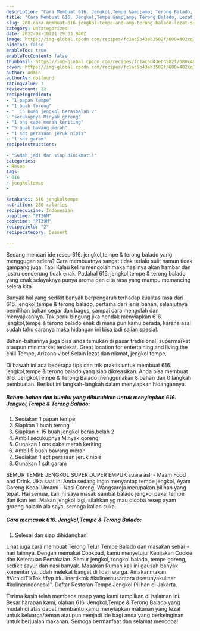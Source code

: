 ```yaml
---
description: "Cara Membuat 616. Jengkol,Tempe &amp;amp; Terong Balado, Lezat Sekali"
title: "Cara Membuat 616. Jengkol,Tempe &amp;amp; Terong Balado, Lezat Sekali"
slug: 208-cara-membuat-616-jengkol-tempe-and-amp-terong-balado-lezat-sekali
category: Uncategorized
date: 2022-08-10T21:29:33.940Z
image: https://img-global.cpcdn.com/recipes/fc1ac5b43eb3502f/680x482cq70/616-jengkoltempe-terong-balado-foto-resep-utama.jpg
hideToc: false
enableToc: true
enableTocContent: false
thumbnail: https://img-global.cpcdn.com/recipes/fc1ac5b43eb3502f/680x482cq70/616-jengkoltempe-terong-balado-foto-resep-utama.jpg
cover: https://img-global.cpcdn.com/recipes/fc1ac5b43eb3502f/680x482cq70/616-jengkoltempe-terong-balado-foto-resep-utama.jpg
author: Admin
authorAv: notfound
ratingvalue: 3
reviewcount: 22
recipeingredient:
- "1 papan tempe"
- "1 buah terong"
- "  15 buah jengkol berasbelah 2"
- "secukupnya Minyak goreng"
- "1 ons cabe merah keriting"
- "5 buah bawang merah"
- "1 sdt perasaan jeruk nipis"
- "1 sdt garam"
recipeinstructions:

- "Sudah jadi dan siap dinikmati!"
categories:
- Resep
tags:
- 616
- jengkoltempe
- 

katakunci: 616 jengkoltempe  
nutrition: 280 calories
recipecuisine: Indonesian
preptime: "PT36M"
cooktime: "PT39M"
recipeyield: "2"
recipecategory: Dessert

---
```



Sedang mencari ide resep 616. jengkol,tempe &amp; terong balado yang menggugah selera? Cara membuatnya sangat tidak terlalu sulit namun tidak gampang juga. Tapi Kalau keliru mengolah maka hasilnya akan hambar dan justru cenderung tidak enak. Padahal 616. jengkol,tempe &amp; terong balado yang enak selayaknya punya aroma dan cita rasa yang mampu memancing selera kita.


Banyak hal yang sedikit banyak berpengaruh terhadap kualitas rasa dari 616. jengkol,tempe &amp; terong balado, pertama dari jenis bahan, selanjutnya pemilihan bahan segar dan bagus, sampai cara mengolah dan menyajikannya. Tak perlu bingung jika hendak menyiapkan 616. jengkol,tempe &amp; terong balado enak di mana pun kamu berada, karena asal sudah tahu caranya maka hidangan ini bisa jadi sajian spesial.

Bahan-bahannya juga bisa anda temukan di pasar tradisional, supermarket ataupun minimarket terdekat. Great location for entertaining and living the chill Tempe, Arizona vibe! Selain lezat dan nikmat, jengkol tempe.


Di bawah ini ada beberapa tips dan trik praktis untuk membuat 616. jengkol,tempe &amp; terong balado yang siap dikreasikan. Anda bisa membuat 616. Jengkol,Tempe &amp; Terong Balado menggunakan 8 bahan dan 0 langkah pembuatan. Berikut ini langkah-langkah dalam menyiapkan hidangannya.

<!--inarticleads1-->

##### Bahan-bahan dan bumbu yang dibutuhkan untuk menyiapkan 616. Jengkol,Tempe &amp; Terong Balado:

1. Sediakan 1 papan tempe
1. Siapkan 1 buah terong
1. Siapkan  ± 15 buah jengkol beras,belah 2
1. Ambil secukupnya Minyak goreng
1. Gunakan 1 ons cabe merah keriting
1. Ambil 5 buah bawang merah
1. Sediakan 1 sdt perasaan jeruk nipis
1. Gunakan 1 sdt garam


SEMUR TEMPE JENGKOL SUPER DUPER EMPUK suara asli - Maam Food and Drink. Jika saat ini Anda sedang ingin menyantap tempe jengkol, Ayam Goreng Kedai Umami - Nasi Goreng, Wangsareja merupakan pilihan yang tepat. Hai semua, kali ini saya masak sambal balado jengkol pakai tempe dan ikan teri. Makan jengkol lagi, silahkan yg mau dicoba resep ayam goreng balado ala saya, semoga kalian suka. 

<!--inarticleads2-->

##### Cara memasak 616. Jengkol,Tempe &amp; Terong Balado:


1. Selesai dan siap dihidangkan!

Lihat juga cara membuat Terong Telur Tempe Balado dan masakan sehari-hari lainnya. Dengan memakai Cookpad, kamu menyetujui Kebijakan Cookie dan Ketentuan Pemakaian. Semur jengkol, tongkol balado, tempe goreng, sedikit sayur dan nasi banyak. Masakan Rumah kali ini gausah banyak komentar ya, udah melekat banget di lidah warga. #makanmakan #ViraldiTikTok #fyp #kulinertiktok #kulinernusantara #serunyakuliner #kulinerindonesia&#34;. Daftar Restoran Tempe Jengkol Pilihan di Jakarta. 

Terima kasih telah membaca resep yang kami tampilkan di halaman ini. Besar harapan kami, olahan 616. Jengkol,Tempe &amp; Terong Balado yang mudah di atas dapat membantu kamu menyiapkan makanan yang lezat untuk keluarga/teman ataupun menjadi ide bagi anda yang berkeinginan untuk berjualan makanan. Semoga bermanfaat dan selamat mencoba!
